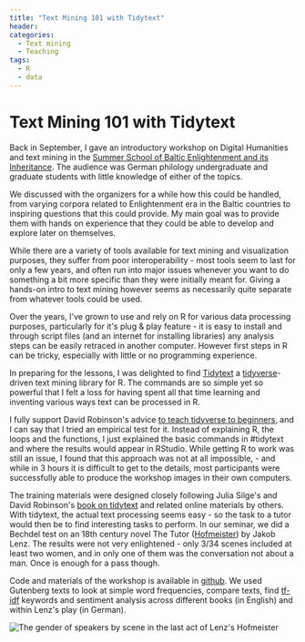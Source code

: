 ```yaml
---
title: "Text Mining 101 with Tidytext"
header:
categories:
  - Text mining
  - Teaching
tags:
  - R
  - data
---
```


# Text Mining 101 with Tidytext

Back in September, I gave an introductory workshop on Digital Humanities and text mining in the [Summer School of Baltic Enlightenment and its Inheritance](https://sisu.ut.ee/mdad/sommerschule-die-baltische-aufkl%C3%A4rung-und-ihr-erbe). The audience was German philology undergraduate and graduate students with little knowledge of either of the topics.

We discussed with the organizers for a while how this could be handled, from varying corpora related to Enlightenment era in the Baltic countries to inspiring questions that this could provide. My main goal was to provide them with hands on experience that they could be able to develop and explore later on themselves.

While there are a variety of tools available for text mining and visualization purposes, they suffer from poor interoperability - most tools seem to last for only a few years, and often run into major issues whenever you want to do something a bit more specific than they were initially meant for. Giving a hands-on intro to text mining however seems as necessarily quite separate from whatever tools could be used.

Over the years, I've grown to use and rely on R for various data processing purposes, particularly for it's plug & play feature - it is easy to install and through script files (and an internet for installing libraries) any analysis steps can be easily retraced in another computer. However first steps in R can be tricky, especially with little or no programming experience.

In preparing for the lessons, I was delighted to find [Tidytext](http://tidytextmining.com/) a [tidyverse](https://www.tidyverse.org/)-driven text mining library for R. The commands are so simple yet so powerful that I felt a loss for having spent all that time learning and inventing various ways text can be processed in R.

I fully support David Robinson's advice [to teach tidyverse to beginners](http://varianceexplained.org/r/teach-tidyverse/), and I can say that I tried an empirical test for it. Instead of explaining R, the loops and the functions, I just explained the basic commands in #tidytext and where the results would appear in RStudio. While getting R to work was still an issue, I found that this approach was not at all impossible, - and while in 3 hours it is difficult to get to the details, most participants were successfully able to produce the workshop images in their own computers.

The training materials were designed closely following Julia Silge's and David Robinson's [book on tidytext](http://tidytextmining.com/) and related online materials by others. With tidytext, the actual text processing seems easy - so the task to a tutor would then be to find interesting tasks to perform. In our seminar, we did a Bechdel test on an 18th century novel The Tutor ([Hofmeister](https://de.wikipedia.org/wiki/Der_Hofmeister)) by Jakob Lenz. The results were not very enlightened - only 3/34 scenes included at least two women, and in only one of them was the conversation not about a man. Once is enough for a pass though.

Code and materials of the workshop is available in [github](https://github.com/peeter-t2/DH-workshop-BAIE17). We used Gutenberg texts to look at simple word frequencies, compare texts, find [tf-idf](https://en.wikipedia.org/wiki/Tf%E2%80%93idf) keywords and sentiment analysis across different books (in English) and within Lenz's play (in German).

![The gender of speakers by scene in the last act of Lenz's Hofmeister](Bechdel_Akt5_Hofmeister.png)